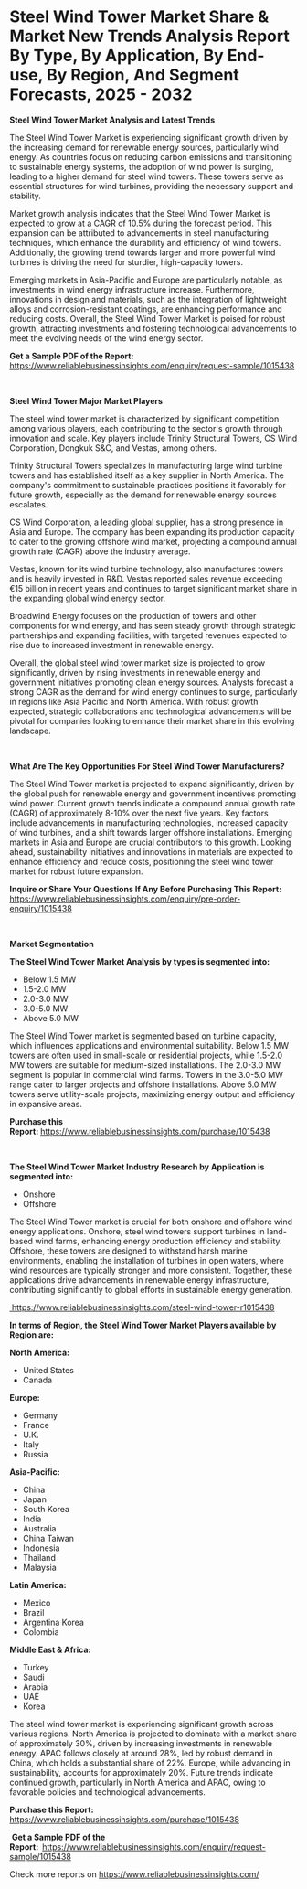 <p><h1>Steel Wind Tower Market Share & Market New Trends Analysis Report By Type, By Application, By End-use, By Region, And Segment Forecasts, 2025 - 2032</h1></p><p><strong>Steel Wind Tower Market Analysis and Latest Trends</strong></p>
<p><p>The Steel Wind Tower Market is experiencing significant growth driven by the increasing demand for renewable energy sources, particularly wind energy. As countries focus on reducing carbon emissions and transitioning to sustainable energy systems, the adoption of wind power is surging, leading to a higher demand for steel wind towers. These towers serve as essential structures for wind turbines, providing the necessary support and stability.</p><p>Market growth analysis indicates that the Steel Wind Tower Market is expected to grow at a CAGR of 10.5% during the forecast period. This expansion can be attributed to advancements in steel manufacturing techniques, which enhance the durability and efficiency of wind towers. Additionally, the growing trend towards larger and more powerful wind turbines is driving the need for sturdier, high-capacity towers.</p><p>Emerging markets in Asia-Pacific and Europe are particularly notable, as investments in wind energy infrastructure increase. Furthermore, innovations in design and materials, such as the integration of lightweight alloys and corrosion-resistant coatings, are enhancing performance and reducing costs. Overall, the Steel Wind Tower Market is poised for robust growth, attracting investments and fostering technological advancements to meet the evolving needs of the wind energy sector.</p></p>
<p><strong>Get a Sample PDF of the Report:&nbsp;</strong> <a href="https://www.reliablebusinessinsights.com/enquiry/request-sample/1015438?utm_campaign=2321&utm_medium=2&utm_source=Github&utm_content=ia&utm_term=10042025&utm_id=steel-wind-tower">https://www.reliablebusinessinsights.com/enquiry/request-sample/1015438</a></p>
<p>&nbsp;</p>
<p><strong>Steel Wind Tower Major Market Players</strong></p>
<p><p>The steel wind tower market is characterized by significant competition among various players, each contributing to the sector's growth through innovation and scale. Key players include Trinity Structural Towers, CS Wind Corporation, Dongkuk S&C, and Vestas, among others. </p><p>Trinity Structural Towers specializes in manufacturing large wind turbine towers and has established itself as a key supplier in North America. The company's commitment to sustainable practices positions it favorably for future growth, especially as the demand for renewable energy sources escalates.</p><p>CS Wind Corporation, a leading global supplier, has a strong presence in Asia and Europe. The company has been expanding its production capacity to cater to the growing offshore wind market, projecting a compound annual growth rate (CAGR) above the industry average.</p><p>Vestas, known for its wind turbine technology, also manufactures towers and is heavily invested in R&D. Vestas reported sales revenue exceeding €15 billion in recent years and continues to target significant market share in the expanding global wind energy sector.</p><p>Broadwind Energy focuses on the production of towers and other components for wind energy, and has seen steady growth through strategic partnerships and expanding facilities, with targeted revenues expected to rise due to increased investment in renewable energy.</p><p>Overall, the global steel wind tower market size is projected to grow significantly, driven by rising investments in renewable energy and government initiatives promoting clean energy sources. Analysts forecast a strong CAGR as the demand for wind energy continues to surge, particularly in regions like Asia Pacific and North America. With robust growth expected, strategic collaborations and technological advancements will be pivotal for companies looking to enhance their market share in this evolving landscape.</p></p>
<p>&nbsp;</p>
<p><strong>What Are The Key Opportunities For Steel Wind Tower Manufacturers?</strong></p>
<p><p>The Steel Wind Tower market is projected to expand significantly, driven by the global push for renewable energy and government incentives promoting wind power. Current growth trends indicate a compound annual growth rate (CAGR) of approximately 8-10% over the next five years. Key factors include advancements in manufacturing technologies, increased capacity of wind turbines, and a shift towards larger offshore installations. Emerging markets in Asia and Europe are crucial contributors to this growth. Looking ahead, sustainability initiatives and innovations in materials are expected to enhance efficiency and reduce costs, positioning the steel wind tower market for robust future expansion.</p></p>
<p><strong>Inquire or Share Your Questions If Any Before Purchasing This Report:</strong> <a href="https://www.reliablebusinessinsights.com/enquiry/pre-order-enquiry/1015438?utm_campaign=2321&utm_medium=2&utm_source=Github&utm_content=ia&utm_term=10042025&utm_id=steel-wind-tower">https://www.reliablebusinessinsights.com/enquiry/pre-order-enquiry/1015438</a></p>
<p>&nbsp;</p>
<p><strong>Market Segmentation</strong></p>
<p><strong>The Steel Wind Tower Market Analysis by types is segmented into:</strong></p>
<p><ul><li>Below 1.5 MW</li><li>1.5-2.0 MW</li><li>2.0-3.0 MW</li><li>3.0-5.0 MW</li><li>Above 5.0 MW</li></ul></p>
<p><p>The Steel Wind Tower market is segmented based on turbine capacity, which influences applications and environmental suitability. Below 1.5 MW towers are often used in small-scale or residential projects, while 1.5-2.0 MW towers are suitable for medium-sized installations. The 2.0-3.0 MW segment is popular in commercial wind farms. Towers in the 3.0-5.0 MW range cater to larger projects and offshore installations. Above 5.0 MW towers serve utility-scale projects, maximizing energy output and efficiency in expansive areas.</p></p>
<p><strong>Purchase this Report:&nbsp;</strong><a href="https://www.reliablebusinessinsights.com/purchase/1015438?utm_campaign=2321&utm_medium=2&utm_source=Github&utm_content=ia&utm_term=10042025&utm_id=steel-wind-tower">https://www.reliablebusinessinsights.com/purchase/1015438</a></p>
<p>&nbsp;</p>
<p><strong>The Steel Wind Tower Market Industry Research by Application is segmented into:</strong></p>
<p><ul><li>Onshore</li><li>Offshore</li></ul></p>
<p><p>The Steel Wind Tower market is crucial for both onshore and offshore wind energy applications. Onshore, steel wind towers support turbines in land-based wind farms, enhancing energy production efficiency and stability. Offshore, these towers are designed to withstand harsh marine environments, enabling the installation of turbines in open waters, where wind resources are typically stronger and more consistent. Together, these applications drive advancements in renewable energy infrastructure, contributing significantly to global efforts in sustainable energy generation.</p></p>
<p><a href="https://www.reliablebusinessinsights.com/steel-wind-tower-r1015438?utm_campaign=2321&utm_medium=2&utm_source=Github&utm_content=ia&utm_term=10042025&utm_id=steel-wind-tower">&nbsp;https://www.reliablebusinessinsights.com/steel-wind-tower-r1015438</a></p>
<p><strong>In terms of Region, the Steel Wind Tower Market Players available by Region are:</strong></p>
<p>
    <p> <strong> North America: </strong>
        <ul>
            <li>United States</li>
            <li>Canada</li>
        </ul>
        </p> 
    <p> <strong> Europe: </strong>
        <ul>
            <li>Germany</li>
            <li>France</li>
            <li>U.K.</li>
            <li>Italy</li>
            <li>Russia</li>
        </ul>
        </p> 
    <p> <strong> Asia-Pacific: </strong>
        <ul>
            <li>China</li>
            <li>Japan</li>
            <li>South Korea</li>
            <li>India</li>
            <li>Australia</li>
            <li>China Taiwan</li>
            <li>Indonesia</li>
            <li>Thailand</li>
            <li>Malaysia</li>
        </ul>
        </p> 
    <p> <strong> Latin America: </strong>
        <ul>
            <li>Mexico</li>
            <li>Brazil</li>
            <li>Argentina Korea</li>
            <li>Colombia</li>
        </ul>
        </p> 
    <p> <strong> Middle East & Africa: </strong>
        <ul>
            <li>Turkey</li>
            <li>Saudi</li>
            <li>Arabia</li>
            <li>UAE</li>
            <li>Korea</li>
        </ul>
    </p>
    </p>
<p><p>The steel wind tower market is experiencing significant growth across various regions. North America is projected to dominate with a market share of approximately 30%, driven by increasing investments in renewable energy. APAC follows closely at around 28%, led by robust demand in China, which holds a substantial share of 22%. Europe, while advancing in sustainability, accounts for approximately 20%. Future trends indicate continued growth, particularly in North America and APAC, owing to favorable policies and technological advancements.</p></p>
<p><strong>Purchase this Report: </strong><a href="https://www.reliablebusinessinsights.com/purchase/1015438?utm_campaign=2321&utm_medium=2&utm_source=Github&utm_content=ia&utm_term=10042025&utm_id=steel-wind-tower">https://www.reliablebusinessinsights.com/purchase/1015438</a></p>
<p>&nbsp;<strong>Get a Sample PDF of the Report:&nbsp;&nbsp;</strong><a href="https://www.reliablebusinessinsights.com/enquiry/request-sample/1015438?utm_campaign=2321&utm_medium=2&utm_source=Github&utm_content=ia&utm_term=10042025&utm_id=steel-wind-tower">https://www.reliablebusinessinsights.com/enquiry/request-sample/1015438</a></p>
<p><strong></strong></p>
<p>Check more reports on <a href="https://www.reliablebusinessinsights.com/?utm_campaign=2321&utm_medium=2&utm_source=Github&utm_content=ia&utm_term=10042025&utm_id=steel-wind-tower">https://www.reliablebusinessinsights.com/</a></p>
